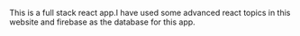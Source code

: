 This is a full stack react app.I have used some advanced react topics in this website and  firebase as the database for this app.
